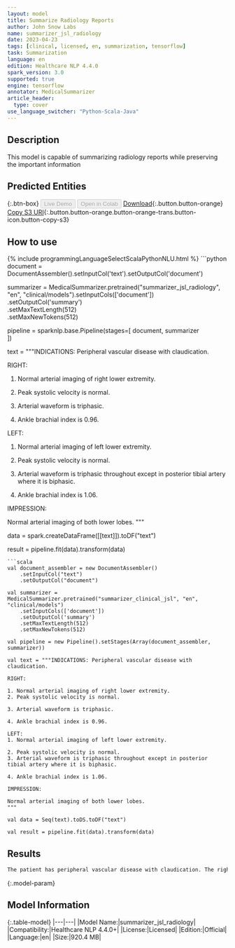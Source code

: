 ```yaml
---
layout: model
title: Summarize Radiology Reports
author: John Snow Labs
name: summarizer_jsl_radiology
date: 2023-04-23
tags: [clinical, licensed, en, summarization, tensorflow]
task: Summarization
language: en
edition: Healthcare NLP 4.4.0
spark_version: 3.0
supported: true
engine: tensorflow
annotator: MedicalSummarizer
article_header:
  type: cover
use_language_switcher: "Python-Scala-Java"
---
```


## Description

This model is capable of summarizing radiology reports while preserving the important information

## Predicted Entities



{:.btn-box}
<button class="button button-orange" disabled>Live Demo</button>
<button class="button button-orange" disabled>Open in Colab</button>
[Download](https://s3.amazonaws.com/auxdata.johnsnowlabs.com/clinical/models/summarizer_jsl_radiology_en_4.4.0_3.0_1682218525772.zip){:.button.button-orange}
[Copy S3 URI](s3://auxdata.johnsnowlabs.com/clinical/models/summarizer_jsl_radiology_en_4.4.0_3.0_1682218525772.zip){:.button.button-orange.button-orange-trans.button-icon.button-copy-s3}

## How to use



<div class="tabs-box" markdown="1">
{% include programmingLanguageSelectScalaPythonNLU.html %}
```python
document = DocumentAssembler().setInputCol('text').setOutputCol('document')

summarizer = MedicalSummarizer.pretrained("summarizer_jsl_radiology", "en", "clinical/models").setInputCols(['document'])\
    .setOutputCol('summary')\
    .setMaxTextLength(512)\
    .setMaxNewTokens(512)

pipeline = sparknlp.base.Pipeline(stages=[
    document,
    summarizer  
])

text = """INDICATIONS: Peripheral vascular disease with claudication.

RIGHT:

1. Normal arterial imaging of right lower extremity.
2. Peak systolic velocity is normal.

3. Arterial waveform is triphasic.

4. Ankle brachial index is 0.96.

LEFT:
1. Normal arterial imaging of left lower extremity.

2. Peak systolic velocity is normal.
3. Arterial waveform is triphasic throughout except in posterior
tibial artery where it is biphasic.

4. Ankle brachial index is 1.06.

IMPRESSION: 

Normal arterial imaging of both lower lobes.
"""

data = spark.createDataFrame([[text]]).toDF("text")

result = pipeline.fit(data).transform(data)
```
```scala
val document_assembler = new DocumentAssembler()
    .setInputCol("text")
    .setOutputCol("document")

val summarizer = MedicalSummarizer.pretrained("summarizer_clinical_jsl", "en", "clinical/models")
    .setInputCols(['document'])
    .setOutputCol('summary')
    .setMaxTextLength(512)
    .setMaxNewTokens(512)

val pipeline = new Pipeline().setStages(Array(document_assembler, summarizer))

val text = """INDICATIONS: Peripheral vascular disease with claudication.

RIGHT:

1. Normal arterial imaging of right lower extremity.
2. Peak systolic velocity is normal.

3. Arterial waveform is triphasic.

4. Ankle brachial index is 0.96.

LEFT:
1. Normal arterial imaging of left lower extremity.

2. Peak systolic velocity is normal.
3. Arterial waveform is triphasic throughout except in posterior
tibial artery where it is biphasic.

4. Ankle brachial index is 1.06.

IMPRESSION: 

Normal arterial imaging of both lower lobes.
"""

val data = Seq(text).toDS.toDF("text")

val result = pipeline.fit(data).transform(data)
```
</div>

## Results

```bash
The patient has peripheral vascular disease with claudication. The right lower extremity shows normal arterial imaging, but the peak systolic velocity is normal. The arterial waveform is triphasic throughout, except for the posterior tibial artery, which is biphasic. The ankle brachial index is 0.96. The impression is normal arterial imaging of both lower lobes.
```

{:.model-param}
## Model Information

{:.table-model}
|---|---|
|Model Name:|summarizer_jsl_radiology|
|Compatibility:|Healthcare NLP 4.4.0+|
|License:|Licensed|
|Edition:|Official|
|Language:|en|
|Size:|920.4 MB|